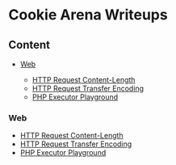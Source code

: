 # Cookie Arena Writeups

## Content 

- [Web]()

    - [HTTP Request Content-Length]()
    - [HTTP Request Transfer Encoding]()
    - [PHP Executor Playground]()

### Web

- [HTTP Request Content-Length]()
- [HTTP Request Transfer Encoding]()
- [PHP Executor Playground]()

